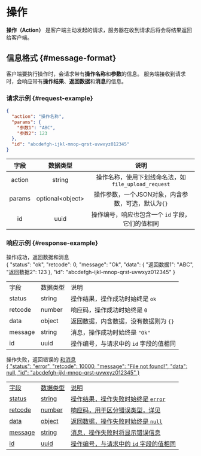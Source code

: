 # 操作

**操作（Action）** 是客户端主动发起的请求，服务器在收到请求后将会将结果返回给客户端。

## 信息格式 {#message-format}

客户端要执行操作时，会请求带有**操作名称**和**参数**的信息。
服务端接收到请求时，会响应带有**操作结果**、**返回数据**和**消息**的信息。

### 请求示例 {#request-example}

```json
{
  "action": "操作名称",
  "params": {
    "参数1": "ABC",
    "参数2": 123
  },
  "id": "abcdefgh-ijkl-mnop-qrst-uvwxyz012345"
}
```

|   字段   |        数据类型         |                  说明                  |
|:------:|:-------------------:|:------------------------------------:|
| action |       string        | 操作名称，使用下划线命名法，如`file_upload_request` |
| params | optional&lt;object> |    操作参数，一个JSON对象，内含参数，可选，默认为`{}`     |
|   id   |        uuid         |     操作编号，响应也包含一个 `id` 字段，它们的值相同      |

### 响应示例 {#response-example}

<tabs>
    <tab title="成功">
        操作成功，返回数据和消息<br/>
        <code-block lang="json">
            {
              "status": "ok",
              "retcode": 0,
              "message": "Ok",
              "data": {
                "返回数据1": "ABC",
                "返回数据2": 123
              },
              "id": "abcdefgh-ijkl-mnop-qrst-uvwxyz012345"
            }
        </code-block>
        <table>
            <tr>
                <td>字段</td>
                <td>数据类型</td>
                <td>说明</td>
            </tr>
            <tr>
                <td>status</td>
                <td>string</td>
                <td>操作结果，操作成功时始终是 <code>ok</code></td>
            </tr>
            <tr>
                <td>retcode</td>
                <td>number</td>
                <td>响应码，操作成功时始终是 <code>0</code></td>
            </tr>
            <tr>
                <td>data</td>
                <td>object</td>
                <td>返回数据，内含数据，没有数据则为 <code>{}</code></td>
            </tr>
            <tr>
                <td>message</td>
                <td>string</td>
                <td>消息，操作成功时始终是 <code>"Ok"</code></td>
            </tr>
            <tr>
                <td>id</td>
                <td>uuid</td>
                <td>操作编号，与请求中的 <code>id</code> 字段的值相同</td>
            </tr>
        </table>
    </tab>
    <tab title="错误">
        操作失败，返回错误的 <a href="mfpaction-retcode.md"/> 和消息<br/>
        <code-block lang="json">
            {
              "status": "error",
              "retcode": 10000,
              "message": "File not found!",
              "data": null,
              "id": "abcdefgh-ijkl-mnop-qrst-uvwxyz012345"
            }
        </code-block>
        <table>
            <tr>
                <td>字段</td>
                <td>数据类型</td>
                <td>说明</td>
            </tr>
            <tr>
                <td>status</td>
                <td>string</td>
                <td>操作结果，操作失败时始终是 <code>error</code></td>
            </tr>
            <tr>
                <td>retcode</td>
                <td>number</td>
                <td>响应码，用于区分错误类型，详见 <a href="mfpaction-retcode.md"/></td>
            </tr>
            <tr>
                <td>data</td>
                <td>object</td>
                <td>返回数据，操作失败时始终是 <code>null</code></td>
            </tr>
            <tr>
                <td>message</td>
                <td>string</td>
                <td>消息，操作失败时将显示错误信息</td>
            </tr>
            <tr>
                <td>id</td>
                <td>uuid</td>
                <td>操作编号，与请求中的 <code>id</code> 字段的值相同</td>
            </tr>
        </table>
    </tab>
</tabs>

<seealso>
   <category ref="related">
       <a href="mfpaction-system.md"/>
       <a href="mfp-action-instance.md"/>
       <a href="mfp-action-config.md"/>
       <a href="mfp-action-misc.md"/>
    </category>
</seealso>